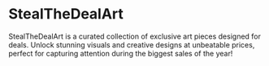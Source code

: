 # StealTheDealArt
StealTheDealArt is a curated collection of exclusive art pieces designed for deals. Unlock stunning visuals and creative designs at unbeatable prices, perfect for capturing attention during the biggest sales of the year!
